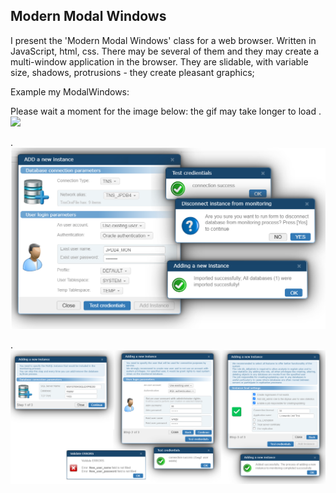 ## Modern Modal Windows

I present the 'Modern Modal Windows' class for a web browser. Written in JavaScript, html, css. There may be several of them and they may create a multi-window application in the browser. They are slidable, with variable size, shadows, protrusions - they create pleasant graphics;

Example my ModalWindows:


Please wait a moment for the image below: the gif may take longer to load
.
![](jpg/ModalWinLong.gif)

.
![](jpg/Insert_03b.png)

.
![](jpg/Add_Instance_14c.png)

